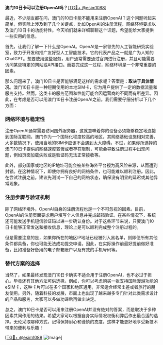 **澳门10日卡可以注册OpenAI吗？**[[TG💪+ @esim1088](https://t.me/s/esim1088)]

最近，不少朋友都在问，澳门的10日卡能不能用来注册OpenAI？这个问题听起来简单，但实际上涉及到了几个关键点，比如OpenAI的注册流程、网络环境要求以及澳门10日卡的功能特性。今天咱们就来详细聊聊这个话题，希望能给大家提供一些实用的信息。

首先，让我们了解一下什么是OpenAI。OpenAI是一家领先的人工智能研究实验室，致力于开发和推广友好型人工智能技术。它的代表产品之一就是广为人知的ChatGPT。想要使用这些服务，用户通常需要通过官网进行注册，并且可能需要访问某些特定的网站或API接口。而要完成这一过程，网络环境是一个非常重要的因素。

那么问题来了，澳门10日卡是否能够满足这样的需求呢？答案是：**取决于具体情况**。澳门10日卡是一种短期使用的本地SIM卡，它为用户提供了一定的数据流量和服务支持。然而，这类卡的服务范围和性能可能会因运营商的不同而有所差异。因此，在考虑是否可以用澳门10日卡注册OpenAI之前，我们需要仔细分析以下几个方面：

### 网络环境与稳定性

注册OpenAI通常需要访问国外服务器，这就意味着你的设备必须能够稳定地连接到国际互联网。澳门作为一个国际化程度较高的地区，其网络基础设施相对完善，大多数情况下，使用当地的SIM卡应该不会遇到太大障碍。不过，如果你所选择的澳门10日卡提供的网络速度较慢或者存在限制，可能会导致注册过程中出现问题，例如页面加载失败或是验证码无法正常接收等。

此外，部分国家或地区的IP地址可能会被某些海外平台视为高风险来源，从而遭到封锁。在这种情况下，即使你拥有良好的网络条件，也可能难以顺利注册。因此，在尝试注册之前，建议先测试一下自己的网络状态，确保没有明显的延迟或其他异常现象。

### 注册步骤与验证机制

除了网络环境外，OpenAI自身的注册流程也是一个不可忽视的因素。目前，OpenAI的注册页面要求用户填写个人信息并完成邮箱验证。在某些情况下，系统还可能发送手机短信验证码以进一步确认身份。对于这些环节来说，只要澳门10日卡能够正常发送和接收信息，理论上是可以顺利完成整个注册过程的。

但是需要注意的是，如果你所在的地区IP地址已经被列入黑名单，则即便所有其他条件都具备，你也可能无法成功提交申请。因此，在实际操作前最好提前做好准备，比如准备好备用的电子邮箱账户以及有效的手机号码等。

### 替代方案的选择

当然了，如果最终发现澳门10日卡确实不适合用于注册OpenAI，也不必过于担心。毕竟还有其他方法可供选择。例如，你可以考虑购买一张支持国际漫游功能的eSIM卡，这种卡片可以在多个国家和地区通用，非常适合经常出差或者旅行的朋友使用。另外，随着科技的发展，市面上也出现了越来越多专门针对此类需求设计的产品和服务，大家可以多做功课后再做出决定。

总之，澳门10日卡是否可以用来注册OpenAI并没有绝对的答案，而是取决于多种因素共同作用的结果。希望大家可以根据自身实际情况权衡利弊后作出最合适的选择。无论采取哪种方式，记得保持耐心和谨慎的态度，这样才能更好地享受新技术带来的便利与乐趣！

[[TG💪+ @esim1088](https://t.me/s/esim1088) ![Image](https://i.postimg.cc/4NQfJmqS/Snipaste-2025-05-13-00-14-12.png)]